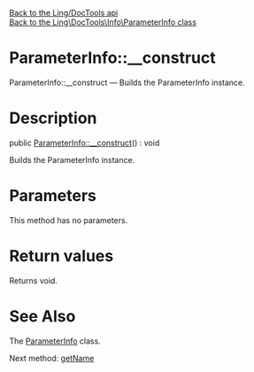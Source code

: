 [Back to the Ling/DocTools api](https://github.com/lingtalfi/DocTools/blob/master/doc/api/Ling/DocTools.md)<br>
[Back to the Ling\DocTools\Info\ParameterInfo class](https://github.com/lingtalfi/DocTools/blob/master/doc/api/Ling/DocTools/Info/ParameterInfo.md)


ParameterInfo::__construct
================



ParameterInfo::__construct — Builds the ParameterInfo instance.




Description
================


public [ParameterInfo::__construct](https://github.com/lingtalfi/DocTools/blob/master/doc/api/Ling/DocTools/Info/ParameterInfo/__construct.md)() : void




Builds the ParameterInfo instance.




Parameters
================

This method has no parameters.


Return values
================

Returns void.








See Also
================

The [ParameterInfo](https://github.com/lingtalfi/DocTools/blob/master/doc/api/Ling/DocTools/Info/ParameterInfo.md) class.

Next method: [getName](https://github.com/lingtalfi/DocTools/blob/master/doc/api/Ling/DocTools/Info/ParameterInfo/getName.md)<br>


